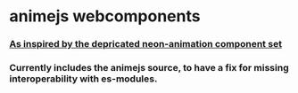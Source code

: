 # animejs webcomponents
### [As inspired by the depricated neon-animation component set](https://www.webcomponents.org/element/PolymerElements/neon-animation)

### Currently includes the animejs source, to have a fix for missing interoperability with es-modules.